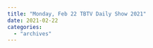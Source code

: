 ```yaml
---
title: "Monday, Feb 22 TBTV Daily Show 2021"
date: 2021-02-22
categories: 
  - "archives"
---
```



